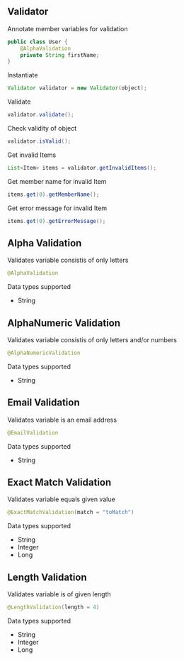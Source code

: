 ## Validator ##

Annotate member variables for validation

```java
public class User {
	@AlphaValidation
	private String firstName;
}
```

Instantiate

```java
Validator validator = new Validator(object);
```

Validate

```java
validator.validate();
```

Check validity of object

```java
validator.isValid();
```

Get invalid Items

```java
List<Item> items = validator.getInvalidItems();
```

Get member name for invalid Item

```java
items.get(0).getMemberName();
```

Get error message for invalid Item

```java
items.get(0).getErrorMessage();
```

## Alpha Validation ##

Validates variable consistis of only letters

```java
@AlphaValidation
```

Data types supported
- String

## AlphaNumeric Validation ##

Validates variable consistis of only letters and/or numbers

```java
@AlphaNumericValidation
```

Data types supported
- String

## Email Validation ##

Validates variable is an email address

```java
@EmailValidation
```

Data types supported
- String

## Exact Match Validation ##

Validates variable equals given value

```java
@ExactMatchValidation(match = "toMatch")
```

Data types supported
- String
- Integer
- Long

## Length Validation ##

Validates variable is of given length

```java
@LengthValidation(length = 4)
```

Data types supported
- String
- Integer
- Long
